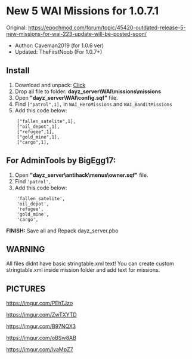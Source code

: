 # New 5 WAI Missions for 1.0.7.1

Original: https://epochmod.com/forum/topic/45420-outdated-release-5-new-missions-for-wai-223-update-will-be-posted-soon/
* Author: Caveman2019 (for 1.0.6 ver)
* Updated: TheFirstNoob (For 1.0.7+)

## Install

1. Download and unpack: [Click](https://github.com/TheFirstNoob/New-5-WAI-Missions-for-1.0.7.1/archive/refs/heads/main.zip)
2. Drop all file to folder: **dayz_server\WAI\missions\missions**
3. Open **"dayz_server\WAI\config.sqf"** file.
4. Find ```["patrol",1],``` in ```WAI_HeroMissions``` and ```WAI_BanditMissions```
5. Add this code below: 
```	
	["fallen_satelite",1],
	["oil_depot",1],
	["refugee",1],
	["gold_mine",1],
	["cargo",1],
```
	
## For AdminTools by BigEgg17:
1. Open **"dayz_server\antihack\menus\owner.sqf"** file.
2. Find ```'patrol',```
3. Add this code below:
```	
	'fallen_satelite',
	'oil_depot',
	'refugee',
	'gold_mine',
	'cargo',
```
**FINISH:** Save all and Repack dayz_server.pbo

## WARNING
All files didnt have basic stringtable.xml text!
You can create custom stringtable.xml inside mission folder and add text for missions.


## PICTURES
https://imgur.com/PEhTJzo

https://imgur.com/ZwTXYTD

https://imgur.com/B97NQX3

https://imgur.com/oBSw8AB

https://imgur.com/lvaMpZ7